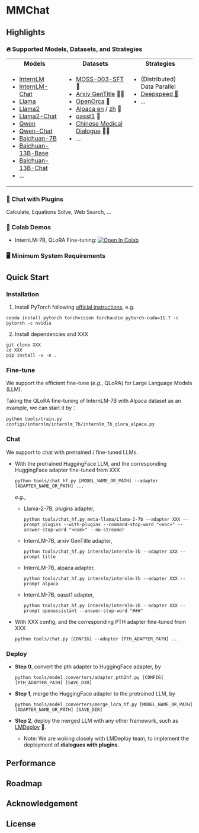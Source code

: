 # MMChat

## Highlights

### 🔥 Supported Models, Datasets, and Strategies

<table>
<tbody>
<tr align="center" valign="middle">
<td>
  <b>Models</b>
</td>
<td>
  <b>Datasets</b>
</td>
<td>
  <b>Strategies</b>
</td>
</tr>
<tr valign="top">
<td align="left" valign="top">
<ul>
  <li><a href="https://github.com/InternLM/InternLM">InternLM</a></li>
  <li><a href="https://github.com/InternLM/InternLM">InternLM-Chat</a></li>
  <li><a href="https://github.com/facebookresearch/llama">Llama</a></li>
  <li><a href="https://github.com/facebookresearch/llama">Llama2</a></li>
  <li><a href="https://github.com/facebookresearch/llama">Llama2-Chat</a></li>
  <li><a href="https://github.com/QwenLM/Qwen-7B">Qwen</a></li>
  <li><a href="https://github.com/QwenLM/Qwen-7B">Qwen-Chat</a></li>
  <li><a href="https://github.com/baichuan-inc/Baichuan-7B">Baichuan-7B</a></li>
  <li><a href="https://github.com/baichuan-inc/Baichuan-13B">Baichuan-13B-Base</a></li>
  <li><a href="https://github.com/baichuan-inc/Baichuan-13B">Baichuan-13B-Chat</a></li>
  <li>...</li>    
</ul>
</td>
<td>
<ul>
  <li><a href="https://github.com/OpenLMLab/MOSS/tree/main/SFT_data">MOSS-003-SFT</a> 🔧</li>
  <li><a href="https://github.com/WangRongsheng/ChatGenTitle">Arxiv GenTitle</a> 👨‍🎓</li>
  <li><a href="https://huggingface.co/datasets/Open-Orca/OpenOrca">OpenOrca</a> 🐋</li>
  <li><a href="https://huggingface.co/datasets/tatsu-lab/alpaca">Alpaca en</a> / <a href="https://huggingface.co/datasets/silk-road/alpaca-data-gpt4-chinese">zh</a> 🦙</li>
  <li><a href="https://huggingface.co/datasets/timdettmers/openassistant-guanaco">oasst1</a> 🤖️</li>
  <li><a href="https://github.com/Toyhom/Chinese-medical-dialogue-data">Chinese Medical Dialogue</a> 🧑‍⚕️</li>
  <li>...</li>  
</ul>
</td>
<td>
<ul>
  <li>(Distributed) Data Parallel</li>
  <li><a href="https://github.com/microsoft/DeepSpeed">Deepspeed 🚀</a></li>
  <li>...</li>  
</ul>
</td>
</tr>
</tbody>
</table>






### 🔧 Chat with Plugins

Calculate, Equations Solve, Web Search, ...

### 🌟 Colab Demos 

- InternLM-7B, QLoRA Fine-tuning: [![Open In Colab](https://colab.research.google.com/assets/colab-badge.svg)](https://colab.research.google.com/drive/1yzGeYXayLomNQjLD4vC6wgUHvei3ezt4?usp=sharing)


### 🖥️ Minimum System Requirements





## Quick Start

### Installation

1. Install PyTorch following [official instructions](https://pytorch.org/get-started/locally/), e.g.

  ```shell
conda install pytorch torchvision torchaudio pytorch-cuda=11.7 -c pytorch -c nvidia
  ```

2. Install dependencies and XXX

  ```shell
git clone XXX
cd XXX
pip install -v -e .
  ```

### Fine-tune

We support the efficient fine-tune (*e.g.*, QLoRA) for Large Language Models (LLM). 

Taking the QLoRA fine-tuning of InternLM-7B with Alpaca dataset as an example, we can start it by：

```shell
python tools/train.py configs/internlm/internlm_7b/internlm_7b_qlora_alpaca.py
```

### Chat

We support to chat with pretrained / fine-tuned LLMs.

- With the pretrained HuggingFace LLM, and the corresponding HuggingFace adapter fine-tuned from XXX

  ```shell
  python tools/chat_hf.py [MODEL_NAME_OR_PATH] --adapter [ADAPTER_NAME_OR_PATH] ...
  ```

  *e.g.*,

  - Llama-2-7B, plugins adapter,

    ```shell
    python tools/chat_hf.py meta-llama/Llama-2-7b --adapter XXX --prompt plugins --with-plugins --command-stop-word "<eoc>" --answer-stop-word "<eom>" --no-streamer
    ```

  - InternLM-7B, arxiv GenTitle adapter,

    ```shell
    python tools/chat_hf.py internlm/internlm-7b --adapter XXX --prompt title
    ```

  - InternLM-7B, alpaca adapter,

    ```shell
    python tools/chat_hf.py internlm/internlm-7b --adapter XXX --prompt alpaca
    ```

  - InternLM-7B, oasst1 adapter,

    ```shell
    python tools/chat_hf.py internlm/internlm-7b --adapter XXX --prompt openassistant --answer-stop-word "###"
    ```

- With XXX config, and the corresponding PTH adapter fine-tuned from XXX

  ```shell
  python tools/chat.py [CONFIG] --adapter [PTH_ADAPTER_PATH] ...
  ```

### Deploy

- **Step 0**, convert the pth adapter to HuggingFace adapter, by

  ```shell
  python tools/model_converters/adapter_pth2hf.py [CONFIG] [PTH_ADAPTER_PATH] [SAVE_DIR]
  ```

- **Step 1**, merge the HuggingFace adapter to the pretrained LLM, by

  ```shell
  python tools/model_converters/merge_lora_hf.py [MODEL_NAME_OR_PATH] [ADAPTER_NAME_OR_PATH] [SAVE_DIR]
  ```

- **Step 2**, deploy the merged LLM with any other framework, such as [LMDeploy](https://github.com/InternLM/lmdeploy) 🚀.

  - Note: We are woking closely with LMDeploy team, to implement the deployment of **dialogues with plugins**.

## Performance

## Roadmap

## Acknowledgement

## License
